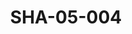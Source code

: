 ---
pid: SHA-05-004
title: SHA-05-004
language: ar
collection: شرحبيل احمد
original_label: 
rights: شرحبيل احمد
location_of_original: شرحبيل احمد
photographer_or_studio: 
scanned_from: photograph 10.7 by 16.2
_date: 1960s
location: 
description: شرحبيل احمد وحسن سروجي في طائرة
additional_notes: 
permission_display: 'yes'
on_server: 'no'
on_website: 'no'
permalink: /archive/ar/sha-05-004.html
layout: photo-page
---